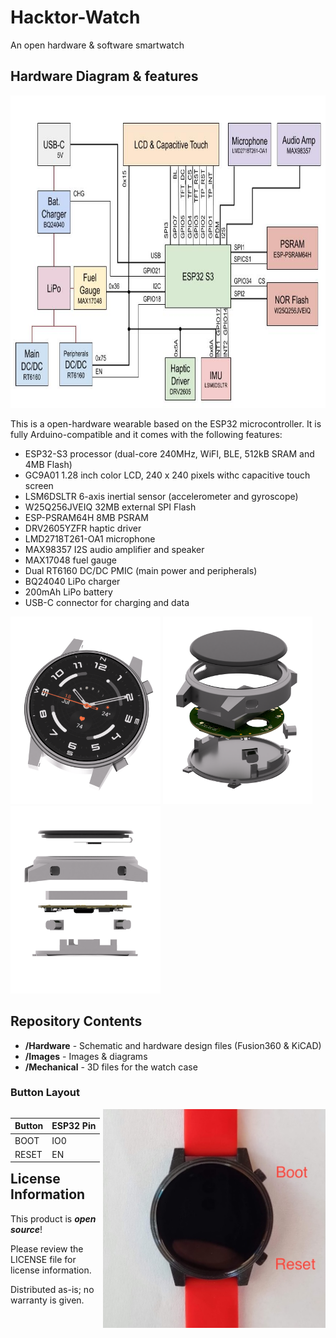# Hacktor-Watch
An open hardware &amp; software smartwatch

## Hardware Diagram &amp; features

<img src="https://github.com/dantudose/Hacktor-Watch/blob/main/Images/Hacktor Watch 2.0.jpg" height="500"/>

This is a open-hardware wearable based on the ESP32 microcontroller. It is fully Arduino-compatible and it comes with the following features:

* ESP32-S3 processor (dual-core 240MHz, WiFI, BLE, 512kB SRAM and 4MB Flash)
* GC9A01 1.28 inch color LCD, 240 x 240 pixels withc capacitive touch screen
* LSM6DSLTR 6-axis inertial sensor (accelerometer and gyroscope)
* W25Q256JVEIQ 32MB external SPI Flash
* ESP-PSRAM64H 8MB PSRAM
* DRV2605YZFR haptic driver
* LMD2718T261-OA1 microphone
* MAX98357 I2S audio amplifier and speaker
* MAX17048 fuel gauge
* Dual RT6160 DC/DC PMIC (main power and peripherals)
* BQ24040 LiPo charger
* 200mAh LiPo battery
* USB-C connector for charging and data

<div id="cover">
  <img src="https://github.com/dantudose/Hacktor-Watch/blob/main/Images/perspective2.png" height="300"/> 
  <img src="https://github.com/dantudose/Hacktor-Watch/blob/main/Images/exploded_view.png" height="300"/>
  <img src="https://github.com/dantudose/Hacktor-Watch/blob/main/Images/side_assy.png" height="300"/> 
</div>

## Repository Contents

* **/Hardware** - Schematic and hardware design files (Fusion360 & KiCAD)
* **/Images** - Images & diagrams
* **/Mechanical** - 3D files for the watch case

### Button Layout

 <div style='float:left'>
<table>
<thead>
  <tr>
    <th>Button</th>
    <th>ESP32 Pin</th>
  </tr></thead>
  <tbody>
  <tr>
    <td>BOOT</td>
    <td>IO0</td>
  </tr>
  <tr>
    <td>RESET</td>
    <td>EN</td>
  </tr>
  </tbody>
</table>
 </div>
<div style='float:right'>
  <img src="https://github.com/dantudose/hacktor-watch/blob/main/Images/hacktor_buttons.jpg" height="350"/> 
  </div>


## License Information

This product is _**open source**_! 

Please review the LICENSE file for license information. 

Distributed as-is; no warranty is given.
